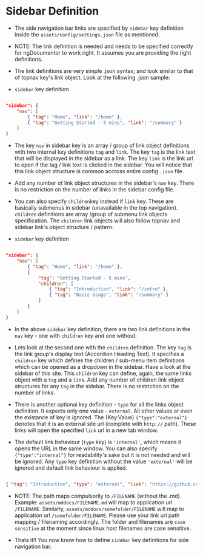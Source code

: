 # Sidebar Definition


* The side navigation bar links are specified by `sidebar` key definition inside the `assets/config/settings.json` file as mentioned.


* NOTE: The link definition is needed and needs to be specified correctly for ngDocumentor to work right. It assumes you are providing the right definitions.


* The link definitions are very simple .json syntax; and look similar to that of topnav key's link object. Look at the following .json sample:


* `sidebar` key definition

```json

"sidebar": {
    "nav": [
        { "tag": "Home", "link": "/home" },
        { "tag": "Getting Started - 5 mins", "link": "/summary" } 
    ]
}

```


* The key `nav` in sidebar key is an array / group of link object definitions with two internal key definitions `tag` and `link`. The key `tag` is the link text that will be displayed in the sidebar as a link. The key `link` is the link url to open if the tag / link text is clicked in the sidebar. You will notice that this link object structure is common accross entire config `.json` file.


* Add any number of link object structures in the sidebar's `nav` key. There is no restriction on the number of links in the sidebar config file.


* You can also specify `children`key instead if `link` key. These are basically submenus in sidebar (unavailable in the top navigation). `children` definitions are array /group of submenu link objects specification. The `children` link objects will also follow topnav and sidebar link's object structure / pattern.


* `sidebar` key definition

```json

"sidebar": {
    "nav": [
        { "tag": "Home", "link": "/home" },
        {
            "tag": "Getting Started - 5 mins",
            "children": [
                { "tag": "Introduction", "link": "/intro" },
                { "tag": "Basic Usage", "link": "/summary" }
            ]
        }
    ]
}

```


* In the above `sidebar` key definition, there are two link definitions in the `nav` key - one with `children` key and one without.


* Lets look at the second one with the `children` definition. The key `tag` is the link group's display text (Accordion Heading Text). It specifies a `children` key which defines the children / sub-menu item definitions which can be opened as a dropdown in the sidebar. Have a look at the sidebar of this site. This `children` key can define, again, the same links object with a `tag` and a `link`. Add any number of children link object structures for any `tag` in the sidebar. There is no restriction on the number of links.


* There is another optional key definition - `type` for all the links object definition. It expects only one value - `external`. All other values or even the existance of key is ignored. The {Key:Value} `{"type":"external"}` denotes that it is an external site url (complete with `http://` path). These links will open the specified `link` url in a new tab window. 


* The default link behaviour (`type` key) is `'internal'`, which means it opens the URL in the same window. You can also specify `{"type":"internal"}` for readability's sake but it is not needed and will be ignored. Any `type` key definition without the value `'external'` will be ignored and default link behaviour is applied.


```json

{ "tag": "Introduction", "type": "external", "link": "https://github.com/ngDocumentor/ngDocumentor" }

```


* NOTE: The path maps compulsorily to `/FILENAME` (without the .md). Example: `assets/mddocs/FILENAME.md` will map to application url `/FILENAME`. Similarly, `assets/mddocs/somefolder/FILENAME` will map to application url `/somefolder/FILENAME`. Please use your link url path mapping / filenaming accordingly. The folder and filenames are `case sensitive` at the moment since linux host filenames are case sensitive.


* Thats it!! You now know how to define `sidebar` key definitions for side navigation bar.


